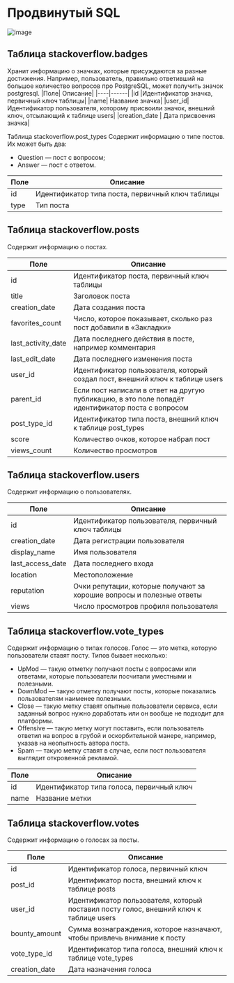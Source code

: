 # Продвинутый SQL
![image](https://github.com/user-attachments/assets/de4adbdf-d092-4110-9980-c46b40419256)
## Таблица stackoverflow.badges
Хранит информацию о значках, которые присуждаются за разные достижения. Например, пользователь, правильно ответивший на большое количество вопросов про PostgreSQL, может получить значок postgresql. 
|Поле|	Описание|
|----|------|
|id	 |Идентификатор значка, первичный ключ таблицы|
|name|	Название значка|
|user_id|	Идентификатор пользователя, которому присвоили значок, внешний ключ, отсылающий к таблице users|
|creation_date |	Дата присвоения значка|

Таблица stackoverflow.post_types
Содержит информацию о типе постов. Их может быть два:
* Question — пост с вопросом;
* Answer — пост с ответом.

|Поле	| Описание|
|-----|---------|
|id|	Идентификатор типа поста, первичный ключ таблицы|
|type	|Тип поста|

## Таблица stackoverflow.posts
Содержит информацию о постах.

|Поле	|Описание|
|-----|--------|
|id|	Идентификатор поста, первичный ключ таблицы|
|title|	Заголовок поста|
|creation_date|	Дата создания поста|
|favorites_count	|Число, которое показывает, сколько раз пост добавили в «Закладки»|
|last_activity_date|	Дата последнего действия в посте, например комментария|
|last_edit_date	|Дата последнего изменения поста|
|user_id|	Идентификатор пользователя, который создал пост, внешний ключ к таблице users|
|parent_id|	Если пост написали в ответ на другую публикацию, в это поле попадёт идентификатор поста с вопросом|
|post_type_id|	Идентификатор типа поста, внешний ключ к таблице post_types|
|score|	Количество очков, которое набрал пост|
|views_count|	Количество просмотров|

## Таблица stackoverflow.users
Содержит информацию о пользователях.

|Поле| Описание |
|----|----------|
|id	 |Идентификатор пользователя, первичный ключ таблицы|
|creation_date|	Дата регистрации пользователя|
|display_name	|Имя пользователя|
|last_access_date|	Дата последнего входа|
|location	|Местоположение|
|reputation|	Очки репутации, которые получают за хорошие вопросы и полезные ответы|
|views	| Число просмотров профиля пользователя|

## Таблица stackoverflow.vote_types
Содержит информацию о типах голосов. Голос — это метка, которую пользователи ставят посту. Типов бывает несколько: 
* UpMod — такую отметку получают посты с вопросами или ответами, которые пользователи посчитали уместными и полезными.
* DownMod — такую отметку получают посты, которые показались пользователям наименее полезными.
* Close — такую метку ставят опытные пользователи сервиса, если заданный вопрос нужно доработать или он вообще не подходит для платформы.
* Offensive — такую метку могут поставить, если пользователь ответил на вопрос в грубой и оскорбительной манере, например, указав на неопытность автора поста.
* Spam — такую метку ставят в случае, если пост пользователя выглядит откровенной рекламой.

|Поле|	Описание |
|----|---------- |
|id|	Идентификатор типа голоса, первичный ключ|
|name|	Название метки|

## Таблица stackoverflow.votes
Содержит информацию о голосах за посты. 

|Поле|	Описание|
|----|----------|
|id|	Идентификатор голоса, первичный ключ|
|post_id|	Идентификатор поста, внешний ключ к таблице posts|
|user_id|	Идентификатор пользователя, который поставил посту голос, внешний ключ к таблице users|
|bounty_amount|	Сумма вознаграждения, которое назначают, чтобы привлечь внимание к посту|
|vote_type_id|	Идентификатор типа голоса, внешний ключ к таблице vote_types|
|creation_date|	Дата назначения голоса|

